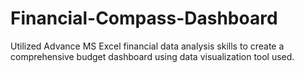 # Financial-Compass-Dashboard
Utilized Advance MS Excel financial data analysis skills to create a comprehensive budget dashboard using data visualization tool used. 
